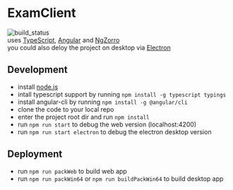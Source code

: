 # ExamClient
![build_status](https://travis-ci.org/xusysh/ExamClient.svg?branch=master)  
uses [TypeScript](https://typescriptlang.org/), [Angular](https://angular.io/) and [NgZorro](https://ng.ant.design/)    
you could also deloy the project on desktop via [Electron](https://electron.atom.io/)
## Development
* install [node.js](https://nodejs.org/en/)
* intall typescript support by running `npm install -g typescript typings`
* install angular-cli by running `npm install -g @angular/cli`
* clone the code to your local repo
* enter the project root dir and run `npm install`
* run `npm run start` to debug the web version (localhost:4200)
* run `npm run start electron` to debug the electron desktop version
## Deployment
* run `npm run packWeb` to build web app
* run `npm run packWin64` or `npm run buildPackWin64` to build desktop app